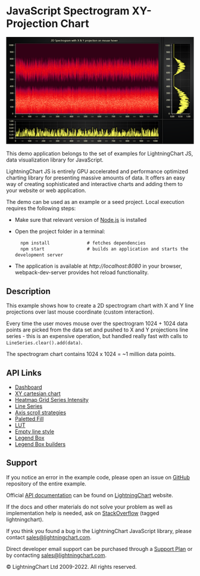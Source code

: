 # JavaScript Spectrogram XY-Projection Chart

![JavaScript Spectrogram XY-Projection Chart](spectrogramProjection-darkGold.png)

This demo application belongs to the set of examples for LightningChart JS, data visualization library for JavaScript.

LightningChart JS is entirely GPU accelerated and performance optimized charting library for presenting massive amounts of data. It offers an easy way of creating sophisticated and interactive charts and adding them to your website or web application.

The demo can be used as an example or a seed project. Local execution requires the following steps:

-   Make sure that relevant version of [Node.js](https://nodejs.org/en/download/) is installed
-   Open the project folder in a terminal:

          npm install              # fetches dependencies
          npm start                # builds an application and starts the development server

-   The application is available at _http://localhost:8080_ in your browser, webpack-dev-server provides hot reload functionality.


## Description

This example shows how to create a 2D spectrogram chart with X and Y line projections over last mouse coordinate (custom interaction).

Every time the user moves mouse over the spectrogram 1024 + 1024 data points are picked from the data set and pushed to X and Y projections line series - this is an expensive operation, but handled really fast with calls to `LineSeries.clear().add(data)`.

The spectrogram chart contains 1024 x 1024 = ~1 million data points.


## API Links

* [Dashboard]
* [XY cartesian chart]
* [Heatmap Grid Series Intensity]
* [Line Series]
* [Axis scroll strategies]
* [Paletted Fill]
* [LUT]
* [Empty line style]
* [Legend Box]
* [Legend Box builders]


## Support

If you notice an error in the example code, please open an issue on [GitHub][0] repository of the entire example.

Official [API documentation][1] can be found on [LightningChart][2] website.

If the docs and other materials do not solve your problem as well as implementation help is needed, ask on [StackOverflow][3] (tagged lightningchart).

If you think you found a bug in the LightningChart JavaScript library, please contact sales@lightningchart.com.

Direct developer email support can be purchased through a [Support Plan][4] or by contacting sales@lightningchart.com.

[0]: https://github.com/Arction/
[1]: https://lightningchart.com/lightningchart-js-api-documentation/
[2]: https://lightningchart.com
[3]: https://stackoverflow.com/questions/tagged/lightningchart
[4]: https://lightningchart.com/support-services/

© LightningChart Ltd 2009-2022. All rights reserved.


[Dashboard]: https://lightningchart.com/js-charts/api-documentation/v5.2.0/classes/Dashboard.html
[XY cartesian chart]: https://lightningchart.com/js-charts/api-documentation/v5.2.0/classes/ChartXY.html
[Heatmap Grid Series Intensity]: https://lightningchart.com/js-charts/api-documentation/v5.2.0/classes/HeatmapGridSeriesIntensityValues.html
[Line Series]: https://lightningchart.com/js-charts/api-documentation/v5.2.0/classes/LineSeries.html
[Axis scroll strategies]: https://lightningchart.com/js-charts/api-documentation/v5.2.0/variables/AxisScrollStrategies.html
[Paletted Fill]: https://lightningchart.com/js-charts/api-documentation/v5.2.0/classes/PalettedFill.html
[LUT]: https://lightningchart.com/js-charts/api-documentation/v5.2.0/classes/LUT.html
[Empty line style]: https://lightningchart.com/js-charts/api-documentation/v5.2.0/variables/emptyLine.html
[Legend Box]: https://lightningchart.com/js-charts/api-documentation/v5.2.0/classes/Chart.html#addLegendBox
[Legend Box builders]: https://lightningchart.com/js-charts/api-documentation/v5.2.0/variables/LegendBoxBuilders.html

